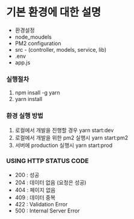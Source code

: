 # 기본 환경에 대한 설명
* 환경설정
* node_moudels
* PM2 configuration
* src - (controller, models, service, lib)
* .env
* app.js

### 실행절차
1. npm insall -g yarn
2. yarn install

### 환경 실행 방법
1. 로컬에서 개발을 진행할 경우 yarn start:dev
2. 로컬에서 개발을 위한 pm2 실행시 yarn start:pm2
3. 서버에 production 실행시 yarn start:prod


### USING HTTP STATUS CODE

- 200 : 성공
- 204 : 데이터 없음 (요청은 성공)
- 404 : 페이지 없음
- 409 : 데이터 중복
- 422 : Validation Error
- 500 : Internal Server Error
